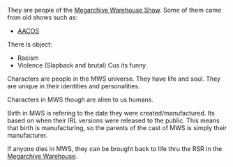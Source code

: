 
They are people of the [Megarchive Warehouse Show](Megarchive%20Warehouse%20Show.md). Some of them came from old shows such as:

- [AACOS](AACOS.md)

There is object:
- Racism
- Violence (Slapback and brutal)
Cus its funny.

Characters are people in the MWS universe. They have life and soul. They are unique in their identities and personalities.

Characters in MWS though are alien to us humans.

Birth in MWS is refering to the date they were created/manufactured. Its based on when their IRL versions were released to the public. This means that birth is manufacturing, so the parents of the cast of MWS is simply their manufacturer.

If anyone dies in MWS, they can be brought back to life thru the RSR in the [Megarchive Warehouse](Megarchive%20Warehouse.md).
